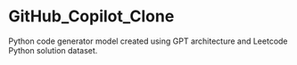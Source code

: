 # GitHub_Copilot_Clone
Python code generator model created using GPT architecture and Leetcode Python solution dataset.
